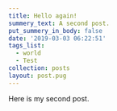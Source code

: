 ```yaml
---
title: Hello again!
summery_text: A second post.
put_summery_in_body: false
date: '2019-03-03 06:22:51'
tags_list:
  - world
  - Test
collection: posts
layout: post.pug
---
```

Here is my second post.
